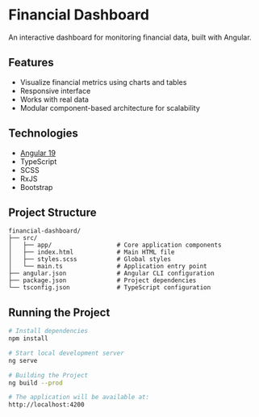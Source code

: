 # Financial Dashboard

An interactive dashboard for monitoring financial data, built with Angular.

## Features

- Visualize financial metrics using charts and tables
- Responsive interface
- Works with real data
- Modular component-based architecture for scalability

## Technologies

- [Angular 19](https://angular.io/)
- TypeScript
- SCSS
- RxJS
- Bootstrap

## Project Structure

```
financial-dashboard/
├── src/
│   ├── app/                  # Core application components
│   ├── index.html            # Main HTML file
│   ├── styles.scss           # Global styles
│   └── main.ts               # Application entry point
├── angular.json              # Angular CLI configuration
├── package.json              # Project dependencies
└── tsconfig.json             # TypeScript configuration
```

## Running the Project

```bash
# Install dependencies
npm install

# Start local development server
ng serve

# Building the Project
ng build --prod

# The application will be available at:
http://localhost:4200
```
